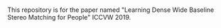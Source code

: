 # 

This repository is for the paper named "Learning Dense Wide Baseline Stereo Matching for People" ICCVW 2019.
